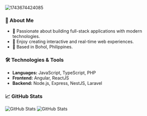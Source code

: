 ![1743674424085](https://github.com/user-attachments/assets/8f8c2b1d-c263-4e50-ba65-239a54be3c2c)


### 🧠 About Me

- 🎯 Passionate about building full-stack applications with modern technologies.
- 🧩 Enjoy creating interactive and real-time web experiences.
- 📍 Based in Bohol, Philippines.

### 🛠️ Technologies & Tools

- **Languages:** JavaScript, TypeScript, PHP
- **Frontend:** Angular, ReactJS
- **Backend:** Node.js, Express, NestJS, Laravel

### 📈 GitHub Stats

![GitHub Stats](https://github-readme-stats.vercel.app/api?username=juniel999&theme=outrun&show_icons=true&hide_border=true&count_private=true)
![GitHub Stats](https://streak-stats.demolab.com?user=juniel999&theme=outrun&hide_border=true)

